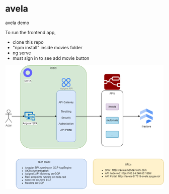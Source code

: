 # avela
avela demo

To run the frontend app, 
- clone this repo
- "npm install" inside movies folder
- ng serve
- must sign in to see add movie button

![alt text](https://github.com/loelee16/avela/blob/main/overview.png)
